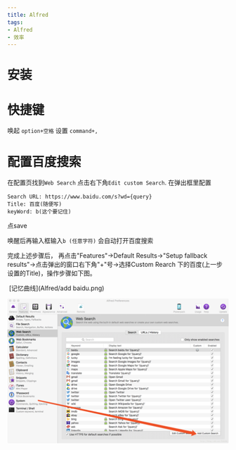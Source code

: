 ```yaml
---
title: Alfred
tags:
- Alfred
- 效率
---
```


# 安装

# 快捷键

唤起  `option+空格`
设置  `command+,`

# 配置百度搜索
在配置页找到`Web Search` 点击右下角`Edit custom Search`. 在弹出框里配置

```
Search URL: https://www.baidu.com/s?wd={query}
Title: 百度(随便写)
keyWord: b(这个要记住)
```
点save

唤醒后再输入框输入`b (任意字符)` 会自动打开百度搜索

完成上述步骤后， 再点击"Features"->Default Results->"Setup fallback results"->点击弹出的窗口右下角"+"号->选择Custom Rearch 下的百度(上一步设置的Title)，操作步骤如下图。

<img>
[记忆曲线](Alfred/add baidu.png)

![你想要输入的替代文字](Alfred/addbaidu.png)